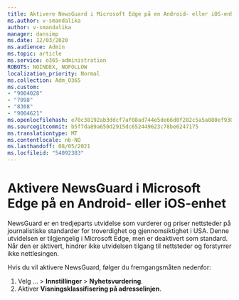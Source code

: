 ```yaml
---
title: Aktivere NewsGuard i Microsoft Edge på en Android- eller iOS-enhet
ms.author: v-smandalika
author: v-smandalika
manager: dansimp
ms.date: 12/03/2020
ms.audience: Admin
ms.topic: article
ms.service: o365-administration
ROBOTS: NOINDEX, NOFOLLOW
localization_priority: Normal
ms.collection: Adm_O365
ms.custom:
- "9004028"
- "7098"
- "8308"
- "9004621"
ms.openlocfilehash: e70c38192ab3ddcf7af08ad744e5de66d0f282c5a5a080ef930f5f50b9f9e3d6
ms.sourcegitcommit: b5f7da89a650d2915dc652449623c78be6247175
ms.translationtype: MT
ms.contentlocale: nb-NO
ms.lasthandoff: 08/05/2021
ms.locfileid: "54092383"
---
```

# <a name="turn-on-newsguard-in-microsoft-edge-on-an-android-or-ios-device"></a>Aktivere NewsGuard i Microsoft Edge på en Android- eller iOS-enhet

NewsGuard er en tredjeparts utvidelse som vurderer og priser nettsteder på journalistiske standarder for troverdighet og gjennomsiktighet i USA. Denne utvidelsen er tilgjengelig i Microsoft Edge, men er deaktivert som standard. Når den er aktivert, hindrer ikke utvidelsen tilgang til nettsteder og forstyrrer ikke nettlesingen.

Hvis du vil aktivere NewsGuard, følger du fremgangsmåten nedenfor:
1. Velg ... > **Innstillinger**  >  **Nyhetsvurdering**.
2. Aktiver **Visningsklassifisering på adresselinjen**.